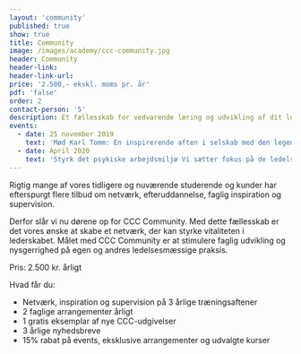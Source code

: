 ```yaml
---
layout: 'community'
published: true
show: true
title: Community
image: /images/academy/ccc-community.jpg
header: Community
header-link:
header-link-url:
price: '2.500,- ekskl. moms pr. år'
pdf: 'false'
order: 2
contact-person: '5'
description: Et fællesskab for vedvarende læring og udvikling af dit lederskab
events:
  - date: 25 november 2019
    text: 'Mød Karl Tomm: En inspirerende aften i selskab med den legendariske systemiske tænker og Psykiater Karl Tomm'
  - date: April 2020
    text: 'Styrk det psykiske arbejdsmiljø Vi sætter fokus på de ledelsesmæssige udfordringer og muligheder i forhold til at skabe et velfungerende arbejdsmiljø'
---
```


Rigtig mange af vores tidligere og nuværende studerende og kunder har efterspurgt flere tilbud om netværk, efteruddannelse, faglig inspiration og supervision.

Derfor slår vi nu dørene op for CCC Community. Med dette fællesskab er det vores ønske at skabe et netværk, der kan styrke vitaliteten i lederskabet. Målet med CCC Community er at stimulere faglig udvikling og nysgerrighed på egen og andres ledelsesmæssige praksis.

Pris: 2.500 kr. årligt

Hvad får du:

-	Netværk, inspiration og supervision på 3 årlige træningsaftener
-	2 faglige arrangementer årligt
-	1 gratis eksemplar af nye CCC-udgivelser
-	3 årlige nyhedsbreve
-	15% rabat på events, eksklusive arrangementer og udvalgte kurser
